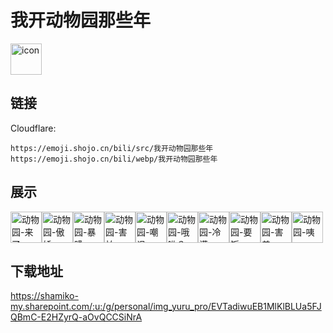 # 我开动物园那些年
<img src="https://emoji.shojo.cn/bili/src/我开动物园那些年/icon.png" width="50" height="50" alt="icon">

## 链接
Cloudflare:
```
https://emoji.shojo.cn/bili/src/我开动物园那些年
https://emoji.shojo.cn/bili/webp/我开动物园那些年
```
## 展示
<img src="https://emoji.shojo.cn/bili/src/我开动物园那些年/动物园-来了.png" width="50" height="50" alt="动物园-来了"><img src="https://emoji.shojo.cn/bili/src/我开动物园那些年/动物园-傲娇.png" width="50" height="50" alt="动物园-傲娇"><img src="https://emoji.shojo.cn/bili/src/我开动物园那些年/动物园-暴躁.png" width="50" height="50" alt="动物园-暴躁"><img src="https://emoji.shojo.cn/bili/src/我开动物园那些年/动物园-害怕.png" width="50" height="50" alt="动物园-害怕"><img src="https://emoji.shojo.cn/bili/src/我开动物园那些年/动物园-嘲讽.png" width="50" height="50" alt="动物园-嘲讽"><img src="https://emoji.shojo.cn/bili/src/我开动物园那些年/动物园-哦哟？.png" width="50" height="50" alt="动物园-哦哟？"><img src="https://emoji.shojo.cn/bili/src/我开动物园那些年/动物园-冷漠.png" width="50" height="50" alt="动物园-冷漠"><img src="https://emoji.shojo.cn/bili/src/我开动物园那些年/动物园-要饭.png" width="50" height="50" alt="动物园-要饭"><img src="https://emoji.shojo.cn/bili/src/我开动物园那些年/动物园-害羞.png" width="50" height="50" alt="动物园-害羞"><img src="https://emoji.shojo.cn/bili/src/我开动物园那些年/动物园-咦.png" width="50" height="50" alt="动物园-咦">

## 下载地址

https://shamiko-my.sharepoint.com/:u:/g/personal/img_yuru_pro/EVTadiwuEB1MlKlBLUa5FJQBmC-E2HZyrQ-aOvQCCSiNrA